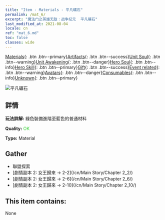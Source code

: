 ```yaml
---
title: "Item - Materials - 平凡礦石"
permalink: /mat_6/
excerpt: "魔法门之英雄无敌：战争纪元  平凡礦石"
last_modified_at: 2021-08-04
locale: cn
ref: "mat_6.md"
toc: false
classes: wide
---
```

 [Materials](/ItemsCN/){: .btn .btn--primary}[Artifacts](/ItemsCN/Artifacts/){: .btn .btn--success}[Unit Soul](/ItemsCN/UnitSoul/){: .btn .btn--warning}[Unit Awakening](/ItemsCN/UnitAwakening/){: .btn .btn--danger}[Hero Soul](/ItemsCN/HeroSoul/){: .btn .btn--info}[Hero Skill](/ItemsCN/HeroSkill/){: .btn .btn--primary}[Gift](/ItemsCN/Gift/){: .btn .btn--success}[Event related](/ItemsCN/Events/){: .btn .btn--warning}[Avatars](/ItemsCN/Avatars/){: .btn .btn--danger}[Consumables](/ItemsCN/Consumables/){: .btn .btn--info}[Unknown](/ItemsCN/Unknown/){: .btn .btn--primary}

 ![平凡礦石](/images/t/i_cailiao_kuangshi1.png)

## 詳情
 **玩法詳解:** 綠色裝備進階至藍色的普通材料

 **Quality:** <span style="color: #32CD32">OK</span>

 **Type:** Material

## Gather

*    聯盟探索 
*    [劇情副本 2: 女王歸來 -> 2-2](/cn/Main Story/Chapter 2_2/) 
*    [劇情副本 2: 女王歸來 -> 2-6](/cn/Main Story/Chapter 2_6/) 
*    [劇情副本 2: 女王歸來 -> 2-10](/cn/Main Story/Chapter 2_10/) 

## This item contains:

  None

